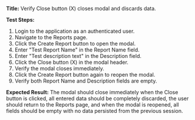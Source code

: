 **Title:** Verify Close button (X) closes modal and discards data.

**Test Steps:**
1. Login to the application as an authenticated user.
2. Navigate to the Reports page.
3. Click the Create Report button to open the modal.
4. Enter "Test Report Name" in the Report Name field.
5. Enter "Test description text" in the Description field.
6. Click the Close button (X) in the modal header.
7. Verify the modal closes immediately.
8. Click the Create Report button again to reopen the modal.
9. Verify both Report Name and Description fields are empty.

**Expected Result:**
The modal should close immediately when the Close button is clicked, all entered data should be completely discarded, the user should return to the Reports page, and when the modal is reopened, all fields should be empty with no data persisted from the previous session.